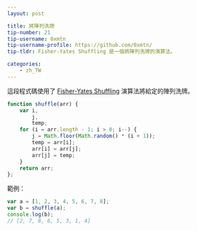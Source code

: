 ```yaml
---
layout: post

title: 將陣列洗牌
tip-number: 21
tip-username: 0xmtn
tip-username-profile: https://github.com/0xmtn/
tip-tldr: Fisher-Yates Shuffling 是一個將陣列洗牌的演算法。

categories:
    - zh_TW
---
```


這段程式碼使用了 [Fisher-Yates Shuffling](https://www.wikiwand.com/en/Fisher%E2%80%93Yates_shuffle) 演算法將給定的陣列洗牌。

```javascript
function shuffle(arr) {
    var i,
        j,
        temp;
    for (i = arr.length - 1; i > 0; i--) {
        j = Math.floor(Math.random() * (i + 1));
        temp = arr[i];
        arr[i] = arr[j];
        arr[j] = temp;
    }
    return arr;
};
```
範例：

```javascript
var a = [1, 2, 3, 4, 5, 6, 7, 8];
var b = shuffle(a);
console.log(b);
// [2, 7, 8, 6, 5, 3, 1, 4]
```
